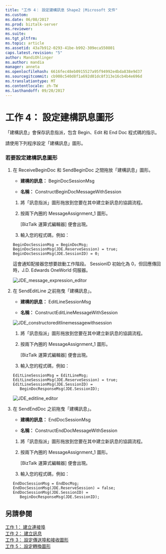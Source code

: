 ```yaml
---
title: "工作 4： 設定建構訊息 Shape2 |Microsoft 文件"
ms.custom: 
ms.date: 06/08/2017
ms.prod: biztalk-server
ms.reviewer: 
ms.suite: 
ms.tgt_pltfrm: 
ms.topic: article
ms.assetid: 43a7b912-0293-41be-b992-309eca550801
caps.latest.revision: "5"
author: MandiOhlinger
ms.author: mandia
manager: anneta
ms.openlocfilehash: 6616fec48eb0915527a95f94992e4bda838e9d37
ms.sourcegitcommit: cb908c540d8f1a692d01dc8f313e16cb4b4e696d
ms.translationtype: MT
ms.contentlocale: zh-TW
ms.lasthandoff: 09/20/2017
---
```

# <a name="task-4-configure-the-construct-message-shape"></a>工作 4： 設定建構訊息圖形
「建構訊息」會保存訊息指派，包含 Begin、Edit 和 End Doc 程式碼的指示。  
  
 請使用下列程序設定「建構訊息」圖形。  
  
### <a name="to-configure-the-construct-message-shape"></a>若要設定建構訊息圖形  
  
1.  在 ReceiveBeginDoc 和 SendBeginDoc 之間拖放「建構訊息」圖形。  
  
    -   **建構的訊息：** BeginDocSessionMsg  
  
    -   **名稱：** ConstructBeginDocMessageWithSession  
  
    1.  將「訊息指派」圖形拖放到您要在其中建立新訊息的協調流程。  
  
    2.  按兩下內圈的 MessageAssignment_1 圖形。  
  
         [BizTalk 運算式編輯器] 便會出現。  
  
    3.  輸入您的程式碼，例如：  
  
    ```  
    BeginDocSessionMsg = BeginDocMsg;  
    BeginDocSessionMsg(JDE.ReserveSession) = true;  
    BeginDocSessionMsg(JDE.SessionID) = 0;  
    ```  
  
     這會通知配接器您想要啟動工作階段。 SessionID 初始化為 0，但回應傳回時，J.D. Edwards OneWorld 伺服器。  
  
     ![](../core/media/jde-message-expression-editor.gif "JDE_message_expression_editor")  
  
2.  在 SendEditLine 之前拖曳「建構訊息」。  
  
    -   **建構的訊息：** EditLineSessionMsg  
  
    -   **名稱：** ConstructEditLineMessageWithSession  
  
     ![](../core/media/jde-constructoreditlinemessagewithsession.gif "JDE_constructoreditlinemessagewithsession")  
  
    1.  將「訊息指派」圖形拖放到您要在其中建立新訊息的協調流程。  
  
    2.  按兩下內圈的 MessageAssignment_1 圖形。  
  
         [BizTalk 運算式編輯器] 便會出現。  
  
    3.  輸入您的程式碼，例如：  
  
    ```  
    EditLineSessionMsg = EditLineMsg;  
    EditLineSessionMsg(JDE.ReserveSession) = true;  
    EditLineSessionMsg(JDE.SessionID) =  
       BeginDocResponseMsg(JDE.SessionID);  
    ```  
  
     ![](../core/media/jde-editline-editor.gif "JDE_editline_editor")  
  
3.  在 SendEndDoc 之前拖曳「建構訊息」。  
  
    -   **建構的訊息：** EndDocSessionMsg  
  
    -   **名稱：** ConstructEndDocMessageWithSession  
  
    1.  將「訊息指派」圖形拖放到您要在其中建立新訊息的協調流程。  
  
    2.  按兩下內圈的 MessageAssignment_1 圖形。  
  
         [BizTalk 運算式編輯器] 便會出現。  
  
    3.  輸入您的程式碼，例如：  
  
    ```  
    EndDocSessionMsg = EndDocMsg;  
    EndDocSessionMsg(JDE.ReserveSession) = false;  
    EndDocSessionMsg(JDE.SessionID) =  
       BeginDocResponseMsg(JDE.SessionID);  
    ```  
  
## <a name="see-also"></a>另請參閱  
 [工作 1： 建立連接埠](../core/task-1-create-the-ports2.md)   
 [工作 2： 建立訊息](../core/task-2-create-the-messages1.md)   
 [工作 3： 設定傳送埠和接收圖形](../core/task-3-configure-the-send-and-receive-shapes1.md)   
 [工作 5： 設定轉換圖形](../core/task-5-configure-the-transform-shape1.md)